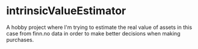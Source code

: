 # intrinsicValueEstimator
A hobby project where I'm trying to estimate the real value of assets in this case from finn.no data in order to make better decisions when making purchases.
